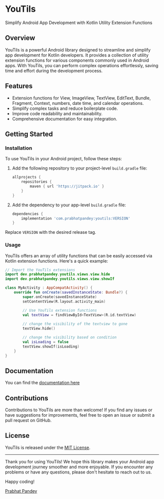 # YouTils 
Simplify Android App Development with Kotlin Utility Extension Functions

## Overview

YouTils is a powerful Android library designed to streamline and simplify app development for Kotlin
developers. It provides a collection of utility extension functions for various components commonly
used in Android apps. With YouTils, you can perform complex operations effortlessly, saving time and
effort during the development process.

## Features

- Extension functions for View, ImageView, TextView, EditText, Bundle, Fragment, Context, numbers,
  date time, and calendar operations.
- Simplify complex tasks and reduce boilerplate code.
- Improve code readability and maintainability.
- Comprehensive documentation for easy integration.

## Getting Started

### Installation

To use YouTils in your Android project, follow these steps:

1. Add the following repository to your project-level `build.gradle` file:

   ```groovy
   allprojects {
       repositories {
           maven { url 'https://jitpack.io' }
       }
   }
   ```

2. Add the dependency to your app-level `build.gradle` file:

   ```groovy
   dependencies {
       implementation 'com.prabhatpandey:youtils:VERSION'
   }
   ```

Replace  `VERSION` with the desired release tag.

### Usage

YouTils offers an array of utility functions that can be easily accessed via Kotlin extension
functions. Here's a quick example:

```kotlin
// Import the YouTils extensions
import dev.prabhatpandey.youtils.views.view.hide
import dev.prabhatpandey.youtils.views.view.showIf

class MyActivity : AppCompatActivity() {
    override fun onCreate(savedInstanceState: Bundle?) {
        super.onCreate(savedInstanceState)
        setContentView(R.layout.activity_main)

        // Use YouTils extension functions
        val textView = findViewById<TextView>(R.id.textView)
        
        // change the visibility of the textview to gone
        textView.hide()

        // change the visibility based on condition
        val isLoading = false
        textView.showIf(isLoading)
    }
}
```
## Documentation
You can find the [documentation here](https://github.com/prabhatsdp/youtils/blob/main/youtils/docs/markdown/index.md)

## Contributions
Contributions to YouTils are more than welcome! If you find any issues or have suggestions for
improvements, feel free to open an issue or submit a pull request on GitHub.

## License

YouTils is released under the [MIT License](https://opensource.org/licenses/MIT).

---

Thank you for using YouTils! We hope this library makes your Android app development journey
smoother and more enjoyable. If you encounter any problems or have any questions, please don't
hesitate to reach out to us.

Happy coding!

[Prabhat Pandey](https://prabhatpandey.dev)
